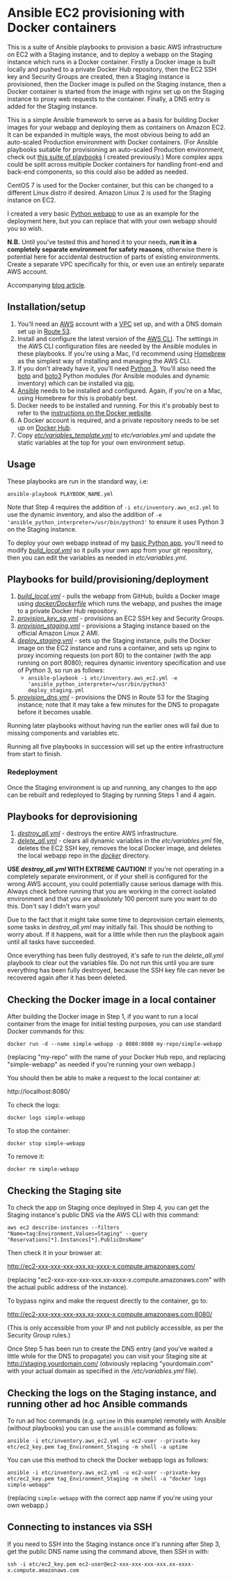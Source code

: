 # Ansible EC2 provisioning with Docker containers

This is a suite of Ansible playbooks to provision a basic AWS infrastructure on EC2 with a Staging instance, and to deploy a webapp on the Staging instance which runs in a Docker container. Firstly a Docker image is built locally and pushed to a private Docker Hub repository, then the EC2 SSH key and Security Groups are created, then a Staging instance is provisioned, then the Docker image is pulled on the Staging instance, then a Docker container is started from the image with nginx set up on the Staging instance to proxy web requests to the container. Finally, a DNS entry is added for the Staging instance.

This is a simple Ansible framework to serve as a basis for building Docker images for your webapp and deploying them as containers on Amazon EC2. It can be expanded in multiple ways, the most obvious being to add an auto-scaled Production environment with Docker containers. (For Ansible playbooks suitable for provisioning an auto-scaled Production environment, check out [this suite of playbooks](../Ansible_AWS_provisioning) I created previously.) More complex apps could be split across multiple Docker containers for handling front-end and back-end components, so this could also be added as needed.

CentOS 7 is used for the Docker container, but this can be changed to a different Linux distro if desired. Amazon Linux 2 is used for the Staging instance on EC2.

I created a very basic [Python webapp](https://github.com/mattbrock/simple-webapp) to use as an example for the deployment here, but you can replace that with your own webapp should you so wish.

**N.B.** Until you've tested this and honed it to your needs, **run it in a completely separate environment for safety reasons**, otherwise there is potential here for accidental destruction of parts of existing environments. Create a separate VPC specifically for this, or even use an entirely separate AWS account.

Accompanying [blog article](https://blog.cetre.co.uk/how-to-use-ansible-to-provision-an-ec2-instance-with-an-app-running-in-a-docker-container/).

## Installation/setup

1. You'll need an [AWS](https://aws.amazon.com/) account with a [VPC](https://aws.amazon.com/vpc/) set up, and with a DNS domain set up in [Route 53](https://aws.amazon.com/route53/). 
1. Install and configure the latest version of the [AWS CLI](https://aws.amazon.com/cli/). The settings in the AWS CLI configuration files are needed by the Ansible modules in these playbooks. If you're using a Mac, I'd recommend using [Homebrew](https://brew.sh/) as the simplest way of installing and managing the AWS CLI.
1. If you don't already have it, you'll need [Python 3](https://www.python.org/). You'll also need the [boto](https://pypi.org/project/boto/) and [boto3](https://pypi.org/project/boto3/) Python modules (for Ansible modules and dynamic inventory) which can be installed via [pip](https://pypi.org/project/pip/).
1. [Ansible](https://www.ansible.com/) needs to be installed and configured. Again, if you're on a Mac, using Homebrew for this is probably best.
1. Docker needs to be installed and running. For this it's probably best to refer to the [instructions on the Docker website](https://www.docker.com/get-started).
1. A Docker account is required, and a private repository needs to be set up on [Docker Hub](https://hub.docker.com/).
1. Copy _[etc/variables\_template.yml](etc/variables_template.yml)_ to _etc/variables.yml_ and update the static variables at the top for your own environment setup.

## Usage

These playbooks are run in the standard way, i.e: 

    ansible-playbook PLAYBOOK_NAME.yml

Note that Step 4 requires the addition of `-i etc/inventory.aws_ec2.yml` to use the dynamic inventory, and also the addition of `-e 'ansible_python_interpreter=/usr/bin/python3'` to ensure it uses Python 3 on the Staging instance.

To deploy your own webapp instead of my [basic Python app](https://github.com/mattbrock/simple-webapp), you'll need to modify _[build\_local.yml](build\_local.yml)_ so it pulls your own app from your git repository, then you can edit the variables as needed in _etc/variables.yml_.

## Playbooks for build/provisioning/deployment

1. _[build\_local.yml](build\_local.yml)_ - pulls the webapp from GitHub, builds a Docker image using _[docker/Dockerfile](docker/Dockerfile)_ which runs the webapp, and pushes the image to a private Docker Hub repository.
1. _[provision\_key\_sg.yml](provision\_key\_sg.yml)_ - provisions an EC2 SSH key and Security Groups.
1. _[provision\_staging.yml](provision\_staging.yml)_ - provisions a Staging instance based on the official Amazon Linux 2 AMI.
1. _[deploy\_staging.yml](deploy\_staging.yml)_ - sets up the Staging instance, pulls the Docker image on the EC2 instance and runs a container, and sets up nginx to proxy incoming requests (on port 80) to the container (with the app running on port 8080); requires dynamic inventory specification and use of Python 3, so run as follows: 
    * `ansible-playbook -i etc/inventory.aws_ec2.yml -e 'ansible_python_interpreter=/usr/bin/python3' deploy_staging.yml`
1. _[provision\_dns.yml](provision\_dns.yml)_ - provisions the DNS in Route 53 for the Staging instance; note that it may take a few minutes for the DNS to propagate before it becomes usable.

Running later playbooks without having run the earlier ones will fail due to missing components and variables etc. 

Running all five playbooks in succession will set up the entire infrastructure from start to finish.

### Redeployment

Once the Staging environment is up and running, any changes to the app can be rebuilt and redeployed to Staging by running Steps 1 and 4 again.

## Playbooks for deprovisioning

1. _[destroy\_all.yml](destroy\_all.yml)_ - destroys the entire AWS infrastructure. 
1. _[delete\_all.yml](delete\_all.yml)_ - clears all dynamic variables in the _etc/variables.yml_ file, deletes the EC2 SSH key, removes the local Docker image, and deletes the local webapp repo in the _[docker](docker)_ directory.

**USE _destroy\_all.yml_ WITH EXTREME CAUTION!** If you're not operating in a completely separate environment, or if your shell is configured for the wrong AWS account, you could potentially cause serious damage with this. Always check before running that you are working in the correct isolated environment and that you are absolutely 100 percent sure you want to do this. Don't say I didn't warn you!

Due to the fact that it might take some time to deprovision certain elements, some tasks in _destroy\_all.yml_ may initially fail. This should be nothing to worry about. If it happens, wait for a little while then run the playbook again until all tasks have succeeded.

Once everything has been fully destroyed, it's safe to run the _delete\_all.yml_ playbook to clear out the variables file. Do not run this until you are sure everything has been fully destroyed, because the SSH key file can never be recovered again after it has been deleted.

## Checking the Docker image in a local container

After building the Docker image in Step 1, if you want to run a local container from the image for initial testing purposes, you can use standard Docker commands for this:

    docker run -d --name simple-webapp -p 8080:8080 my-repo/simple-webapp

(replacing "my-repo" with the name of your Docker Hub repo, and replacing "simple-webapp" as needed if you're running your own webapp.)

You should then be able to make a request to the local container at:

http://localhost:8080/

To check the logs:

    docker logs simple-webapp

To stop the container:

    docker stop simple-webapp

To remove it:

    docker rm simple-webapp

## Checking the Staging site

To check the app on Staging once deployed in Step 4, you can get the Staging instance's public DNS via the AWS CLI with this command:

    aws ec2 describe-instances --filters "Name=tag:Environment,Values=Staging" --query "Reservations[*].Instances[*].PublicDnsName"

Then check it in your browser at:

http://ec2-xxx-xxx-xxx-xxx.xx-xxxx-x.compute.amazonaws.com/

(replacing "ec2-xxx-xxx-xxx-xxx.xx-xxxx-x.compute.amazonaws.com" with the actual public address of the instance).

To bypass nginx and make the request directly to the container, go to:

http://ec2-xxx-xxx-xxx-xxx.xx-xxxx-x.compute.amazonaws.com:8080/ 

(This is only accessible from your IP and not publicly accessible, as per the Security Group rules.)

Once Step 5 has been run to create the DNS entry (and you've waited a little while for the DNS to propagate) you can visit your Staging site at http://staging.yourdomain.com/ (obviously replacing "yourdomain.com" with your actual domain as specified in the _/etc/variables.yml_ file).

## Checking the logs on the Staging instance, and running other ad hoc Ansible commands

To run ad hoc commands (e.g. `uptime` in this example) remotely with Ansible (without playbooks) you can use the `ansible` command as follows:

    ansible -i etc/inventory.aws_ec2.yml -u ec2-user --private-key etc/ec2_key.pem tag_Environment_Staging -m shell -a uptime

You can use this method to check the Docker webapp logs as follows:

    ansible -i etc/inventory.aws_ec2.yml -u ec2-user --private-key etc/ec2_key.pem tag_Environment_Staging -m shell -a "docker logs simple-webapp"

(replacing `simple-webapp` with the correct app name if you're using your own webapp.)

## Connecting to instances via SSH

If you need to SSH into the Staging instance once it's running after Step 3, get the public DNS name using the command above, then SSH in with:

    ssh -i etc/ec2_key.pem ec2-user@ec2-xxx-xxx-xxx-xxx.xx-xxxx-x.compute.amazonaws.com

